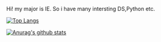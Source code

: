 Hi! my major is IE. So i have many intersting DS,Python etc.

[![Top Langs](https://github-readme-stats.vercel.app/api/top-langs/?username=jeong-yerim4898&layout=compact)](https://github.com/anuraghazra/github-readme-stats)

[![Anurag's github stats](https://github-readme-stats.vercel.app/api?username=jeong-yerim4898)](https://github.com/anuraghazra/github-readme-stats)

